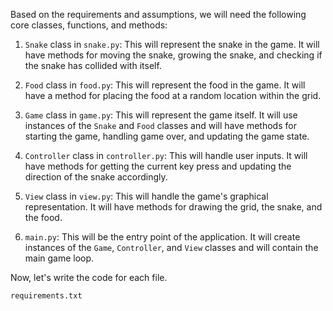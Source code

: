 Based on the requirements and assumptions, we will need the following core classes, functions, and methods:

1. `Snake` class in `snake.py`: This will represent the snake in the game. It will have methods for moving the snake, growing the snake, and checking if the snake has collided with itself.

2. `Food` class in `food.py`: This will represent the food in the game. It will have a method for placing the food at a random location within the grid.

3. `Game` class in `game.py`: This will represent the game itself. It will use instances of the `Snake` and `Food` classes and will have methods for starting the game, handling game over, and updating the game state.

4. `Controller` class in `controller.py`: This will handle user inputs. It will have methods for getting the current key press and updating the direction of the snake accordingly.

5. `View` class in `view.py`: This will handle the game's graphical representation. It will have methods for drawing the grid, the snake, and the food.

6. `main.py`: This will be the entry point of the application. It will create instances of the `Game`, `Controller`, and `View` classes and will contain the main game loop.

Now, let's write the code for each file.

`requirements.txt`
